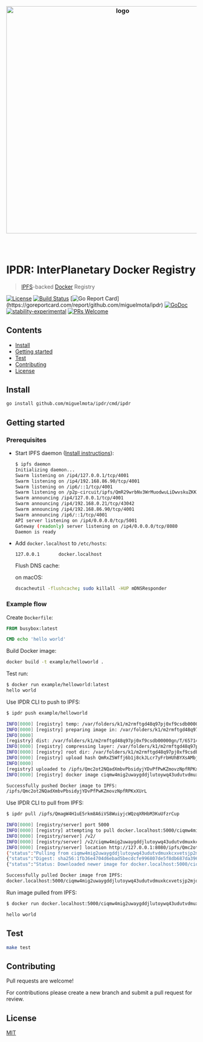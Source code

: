 <h3 align="center">
  <br />
  <img src="https://user-images.githubusercontent.com/168240/52895983-7330f100-3176-11e9-855c-246eaabd3adc.png" alt="logo" width="600" />
  <br />
  <br />
  <br />
</h3>

# IPDR: InterPlanetary Docker Registry

> [IPFS](https://github.com/ipfs/go-ipfs)-backed [Docker](https://github.com/docker/docker) Registry

[![License](http://img.shields.io/badge/license-MIT-blue.svg)](https://raw.githubusercontent.com/miguelmota/ipdr/master/LICENSE)
[![Build Status](https://travis-ci.org/miguelmota/ipdr.svg?branch=master)](https://travis-ci.org/miguelmota/ipdr)
[![Go Report Card](https://goreportcard.com/badge/github.com/miguelmota/ipdr?)](https://goreportcard.com/report/github.com/miguelmota/ipdr)
[![GoDoc](https://godoc.org/github.com/miguelmota/ipdr?status.svg)](https://godoc.org/github.com/miguelmota/ipdr)
[![stability-experimental](https://img.shields.io/badge/stability-experimental-orange.svg)](https://github.com/emersion/stability-badges#experimental)
[![PRs Welcome](https://img.shields.io/badge/PRs-welcome-brightgreen.svg)](#contributing)

## Contents

- [Install](#install)
- [Getting started](#getting-started)
- [Test](#test)
- [Contributing](#contributing)
- [License](#license)

## Install

```bash
go install github.com/miguelmota/ipdr/cmd/ipdr
```

## Getting started

### Prerequisites

- Start IPFS daemon ([Install instructions](https://docs.ipfs.io/introduction/install/)):

    ```bash
    $ ipfs daemon
    Initializing daemon...
    Swarm listening on /ip4/127.0.0.1/tcp/4001
    Swarm listening on /ip4/192.168.86.90/tcp/4001
    Swarm listening on /ip6/::1/tcp/4001
    Swarm listening on /p2p-circuit/ipfs/QmR29wrbNv3WrMuodwuLiDwvskuZKKeTtcYDw7SwNffzCH
    Swarm announcing /ip4/127.0.0.1/tcp/4001
    Swarm announcing /ip4/192.168.0.21/tcp/43042
    Swarm announcing /ip4/192.168.86.90/tcp/4001
    Swarm announcing /ip6/::1/tcp/4001
    API server listening on /ip4/0.0.0.0/tcp/5001
    Gateway (readonly) server listening on /ip4/0.0.0.0/tcp/8080
    Daemon is ready
    ```

- Add `docker.localhost` to `/etc/hosts`:

    ```hosts
    127.0.0.1       docker.localhost
    ```

    Flush DNS cache:

    on macOS:

    ```bash
    dscacheutil -flushcache; sudo killall -HUP mDNSResponder
    ```

### Example flow

Create `Dockerfile`:

```dockerfile
FROM busybox:latest

CMD echo 'hello world'
```

Build Docker image:

```bash
docker build -t example/helloworld .
```

Test run:

```bash
$ docker run example/helloworld:latest
hello world
```

Use IPDR CLI to push to IPFS:

```bash
$ ipdr push example/helloworld

INFO[0000] [registry] temp: /var/folders/k1/m2rmftgd48q97pj0xf9csdb00000gn/T/205139235
INFO[0000] [registry] preparing image in: /var/folders/k1/m2rmftgd48q97pj0xf9csdb00000gn/T/657143846
INFO[0000]
[registry] dist: /var/folders/k1/m2rmftgd48q97pj0xf9csdb00000gn/T/657143846/default/blobs/sha256:305510b2c684403553fd8f383e8d109b147df2cfde60e40a85564532c383c8b8
INFO[0000] [registry] compressing layer: /var/folders/k1/m2rmftgd48q97pj0xf9csdb00000gn/T/205139235/886f4bdfa483cc176e947c63d069579785c051793a9634f571fded7b9026cd3c/layer.tar
INFO[0000] [registry] root dir: /var/folders/k1/m2rmftgd48q97pj0xf9csdb00000gn/T/657143846
INFO[0000] [registry] upload hash QmRxZ5Wffj6b1j8ckJLcr7yFrbHUhBYXsAMbj7Krwu1pp8
INFO[0000]
[registry] uploaded to /ipfs/Qmc2ot2NQadXmbvPbsidyjYDvPfPwKZmovzNpfRPKxXUrL
INFO[0000] [registry] docker image ciqmw4mig2uwaygddjlutoywq43udutvdmuxkcxvetsjp2mjdde27wi

Successfully pushed Docker image to IPFS:
/ipfs/Qmc2ot2NQadXmbvPbsidyjYDvPfPwKZmovzNpfRPKxXUrL
```

Use IPDR CLI to pull from IPFS:

```bash
$ ipdr pull /ipfs/QmagW4H1uE5rkm8A6iVS8WuiyjcWQzqXRHbM3KuUfzrCup

INFO[0000] [registry/server] port 5000
INFO[0000] [registry] attempting to pull docker.localhost:5000/ciqmw4mig2uwaygddjlutoywq43udutvdmuxkcxvetsjp2mjdde27wi
INFO[0000] [registry/server] /v2/
INFO[0000] [registry/server] /v2/ciqmw4mig2uwaygddjlutoywq43udutvdmuxkcxvetsjp2mjdde27wi/manifests/latest
INFO[0000] [registry/server] location http://127.0.0.1:8080/ipfs/Qmc2ot2NQadXmbvPbsidyjYDvPfPwKZmovzNpfRPKxXUrL/manifests/latest-v2
{"status":"Pulling from ciqmw4mig2uwaygddjlutoywq43udutvdmuxkcxvetsjp2mjdde27wi","id":"latest"}
{"status":"Digest: sha256:1fb36e4704d6ebad5becdcfe996807de5f8db687da396330f112157c888c165b"}
{"status":"Status: Downloaded newer image for docker.localhost:5000/ciqmw4mig2uwaygddjlutoywq43udutvdmuxkcxvetsjp2mjdde27wi:latest"}

Successfully pulled Docker image from IPFS:
docker.localhost:5000/ciqmw4mig2uwaygddjlutoywq43udutvdmuxkcxvetsjp2mjdde27wi
```

Run image pulled from IPFS:

```bash
$ docker run docker.localhost:5000/ciqmw4mig2uwaygddjlutoywq43udutvdmuxkcxvetsjp2mjdde27wi

hello world
```

## Test

```bash
make test
```

## Contributing

Pull requests are welcome!

For contributions please create a new branch and submit a pull request for review.

## License

[MIT](LICENSE)